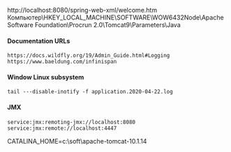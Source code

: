 http://localhost:8080/spring-web-xml/welcome.htm
Компьютер\HKEY_LOCAL_MACHINE\SOFTWARE\WOW6432Node\Apache Software Foundation\Procrun 2.0\Tomcat9\Parameters\Java

#### Documentation URLs

    https://docs.wildfly.org/19/Admin_Guide.html#Logging
    https://www.baeldung.com/infinispan

#### Window Linux subsystem
    
    tail ---disable-inotify -f application.2020-04-22.log

#### JMX

    service:jmx:remoting-jmx://localhost:8080
    service:jmx:remote://localhost:4447

CATALINA_HOME=c:\soft\apache-tomcat-10.1.14 